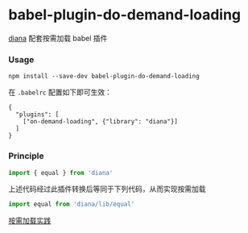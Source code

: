# babel-plugin-do-demand-loading

[diana](https://github.com/MuYunyun/diana) 配套按需加载 babel 插件

### Usage

```
npm install --save-dev babel-plugin-do-demand-loading
```

在 `.babelrc` 配置如下即可生效：

```
{
  "plugins": [
    ["on-demand-loading", {"library": "diana"}]
  ]
}
```

### Principle

```js
import { equal } from 'diana'
```

上述代码经过此插件转换后等同于下列代码，从而实现按需加载

```js
import equal from 'diana/lib/equal'
```

[按需加载实践](https://github.com/demos-platform/onDemandLoading)

